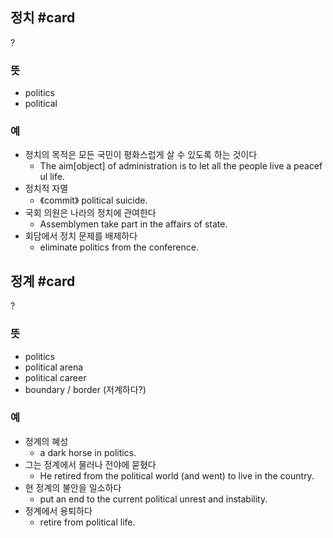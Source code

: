 ## 정치 #card
?
### 뜻
- politics
- political
### 예
- 정치의 목적은 모든 국민이 평화스럽게 살 수 있도록 하는 것이다
	- The aim[object] of administration is to let all the people live a peaceful life.
- 정치적 자멸
	- 《commit》 political suicide.
- 국회 의원은 나라의 정치에 관여한다
	- Assemblymen take part in the affairs of state.
- 회담에서 정치 문제를 배제하다
	- eliminate politics from the conference.
<!--SR:!2024-12-16,1,230-->

## 정계 #card
?
### 뜻
- politics
- political arena
- political career
- boundary / border (저계하다?)
### 예
- 정계의 혜성
	- a dark horse in politics.
- 그는 정계에서 물러나 전야에 묻혔다
	- He retired from the political world (and went) to live in the country.
- 현 정계의 불안을 일소하다
	- put an end to the current political unrest and instability.
- 정계에서 용퇴하다
	- retire from political life.
<!--SR:!2024-12-18,2,230-->
